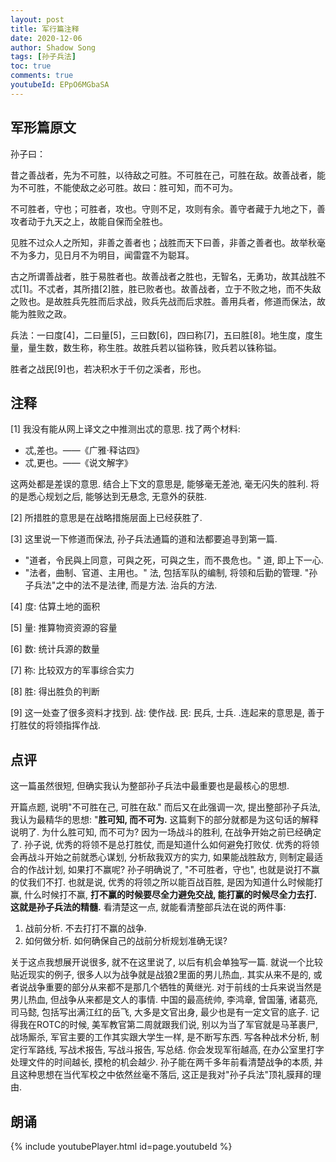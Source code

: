 ```yaml
---
layout: post
title: 军行篇注释
date: 2020-12-06
author: Shadow Song
tags: [孙子兵法]
toc: true
comments: true
youtubeId: EPpO6MGbaSA
---
```


## 军形篇原文

孙子曰：　

昔之善战者，先为不可胜，以待敌之可胜。不可胜在己，可胜在敌。故善战者，能为不可胜，不能使敌之必可胜。故曰：胜可知，而不可为。

不可胜者，守也；可胜者，攻也。守则不足，攻则有余。善守者藏于九地之下，善攻者动于九天之上，故能自保而全胜也。

见胜不过众人之所知，非善之善者也；战胜而天下曰善，非善之善者也。故举秋毫不为多力，见日月不为明目，闻雷霆不为聪耳。

古之所谓善战者，胜于易胜者也。故善战者之胜也，无智名，无勇功，故其战胜不忒[1]。不忒者，其所措[2]胜，胜已败者也。故善战者，立于不败之地，而不失敌之败也。是故胜兵先胜而后求战，败兵先战而后求胜。善用兵者，修道而保法，故能为胜败之政。　

兵法：一曰度[4]，二曰量[5]，三曰数[6]，四曰称[7]，五曰胜[8]。地生度，度生量，量生数，数生称，称生胜。故胜兵若以镒称铢，败兵若以铢称镒。　

胜者之战民[9]也，若决积水于千仞之溪者，形也。　

## 注释
[1] 我没有能从网上译文之中推测出忒的意思. 找了两个材料: 

- 忒,差也。——《广雅·释诂四》
- 忒,更也。——《说文解字》

这两处都是差误的意思.  结合上下文的意思是, 能够毫无差池, 毫无闪失的胜利.  将的是悉心规划之后, 能够达到无悬念, 无意外的获胜. 

[2] 所措胜的意思是在战略措施层面上已经获胜了. 

[3] 这里说一下修道而保法, 孙子兵法通篇的道和法都要追寻到第一篇. 

- "道者，令民與上同意，可與之死，可與之生，而不畏危也。"  道, 即上下一心. 
- "法者，曲制、官道、主用也。"  法, 包括军队的编制, 将领和后勤的管理.   "孙子兵法"之中的法不是法律, 而是方法. 治兵的方法. 

[4] 度: 估算土地的面积

[5] 量: 推算物资资源的容量

[6] 数: 统计兵源的数量

[7] 称: 比较双方的军事综合实力

[8] 胜: 得出胜负的判断

[9] 这一处查了很多资料才找到. 战: 使作战. 民: 民兵, 士兵. .连起来的意思是, 善于打胜仗的将领指挥作战. 

## 点评

这一篇虽然很短, 但确实我认为整部孙子兵法中最重要也是最核心的思想. 

开篇点题, 说明"不可胜在己, 可胜在敌." 而后又在此强调一次, 提出整部孙子兵法, 我认为最精华的思想: "**胜可知, 而不可为.** 这篇剩下的部分就都是为这句话的解释说明了.  为什么胜可知, 而不可为? 因为一场战斗的胜利, 在战争开始之前已经确定了. 孙子说, 优秀的将领不是总打胜仗, 而是知道什么如何避免打败仗. 优秀的将领会再战斗开始之前就悉心谋划, 分析敌我双方的实力, 如果能战胜敌方, 则制定最适合的作战计划, 如果打不赢呢? 孙子明确说了, "不可胜者，守也", 也就是说打不赢的仗我们不打. 也就是说, 优秀的将领之所以能百战百胜, 是因为知道什么时候能打赢, 什么时候打不赢, **打不赢的时候要尽全力避免交战, 能打赢的时候尽全力去打. 这就是孙子兵法的精髓.**  看清楚这一点, 就能看清整部兵法在说的两件事: 

1. 战前分析. 不去打打不赢的战争. 
2. 如何做分析. 如何确保自己的战前分析规划准确无误? 

关于这点我想展开说很多, 就不在这里说了, 以后有机会单独写一篇.  就说一个比较贴近现实的例子, 很多人以为战争就是战狼2里面的男儿热血,. 其实从来不是的, 或者说战争重要的部分从来都不是那几个牺牲的黄继光.  对于前线的士兵来说当然是男儿热血, 但战争从来都是文人的事情. 中国的最高统帅, 李鸿章, 曾国藩, 诸葛亮, 司马懿, 包括写出满江红的岳飞, 大多是文官出身, 最少也是有一定文官的底子. 记得我在ROTC的时候, 美军教官第二周就跟我们说, 别以为当了军官就是马革裹尸, 战场厮杀, 军官主要的工作其实跟大学生一样, 是不断写东西. 写各种战术分析, 制定行军路线, 写战术报告, 写战斗报告, 写总结. 你会发现军衔越高, 在办公室里打字处理文件的时间越长, 摸枪的机会越少.  孙子能在两千多年前看清楚战争的本质, 并且这种思想在当代军校之中依然丝毫不落后, 这正是我对"孙子兵法"顶礼膜拜的理由. 
 

## 朗诵

{% include youtubePlayer.html id=page.youtubeId %}

